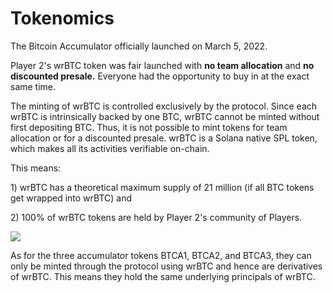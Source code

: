# Tokenomics

The Bitcoin Accumulator officially launched on March 5, 2022.&#x20;

Player 2's wrBTC token was fair launched with **no team allocation** and **no discounted presale.** Everyone had the opportunity to buy in at the exact same time.

The minting of wrBTC is controlled exclusively by the protocol. Since each wrBTC is intrinsically backed by one BTC, wrBTC cannot be minted without first depositing BTC. Thus, it is not possible to mint tokens for team allocation or for a discounted presale. wrBTC is a Solana native SPL token, which makes all its activities verifiable on-chain.

This means:

1\) wrBTC has a theoretical maximum supply of 21 million (if all BTC tokens get wrapped into wrBTC) and

2\) 100% of wrBTC tokens are held by Player 2's community of Players.

![](../.gitbook/assets/wrBTC\_tokenomics.png)

As for the three accumulator tokens BTCA1, BTCA2, and BTCA3, they can only be minted through the protocol using wrBTC and hence are derivatives of wrBTC. This means they hold the same underlying principals of wrBTC.
